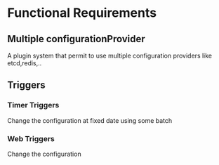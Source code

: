 # Functional Requirements
## Multiple configurationProvider
A plugin system that permit to use multiple configuration providers like etcd,redis,..

## Triggers
### Timer Triggers
Change the configuration at fixed date using some batch

### Web Triggers
Change the configuration  
